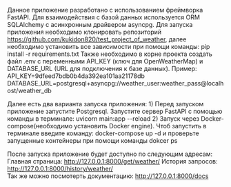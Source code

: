 Данное приложение разработано с использованием фреймворка FastAPI. Для взаимодействия с базой данных используется ORM SQLAlchemy с асинхронным драйвером asyncpg.
Для запуска приложения необходимо клонировать репозиторий https://github.com/kukidon820/test_project_of_weather, далее необходимо установить все зависимости при помощи команды: pip install -r requirements.txt
Также необходимо в корне проекта создать файл .env с переменными API_KEY (ключ для OpenWeatherMap) и DATABASE_URL (URL для подключения к базе данных). Пример: API_KEY=9dfeed7bdb0b4da392ea101aa21178db
                                                                                                                                                               DATABASE_URL=postgresql+asyncpg://weather_user:weather_pass@localhost/weather_db

Далее есть два варианта запуска приложения: 1) Перед запуском приложение запустите Postgresql. Запустите сервер FastAPI с помощью команды в терминале: uvicorn main:app --reload
                                            2) Запуск через Docker-compose(необходимо установить Docker engine). Чтоб запустить в терминале введите команду: docker-compose up -d и проверьте запущенные контейнеры при помощи команды dokcer ps

После запуска приложение будет доступно по следующим адресам:
        Главная страница: http://127.0.0.1:8000/get/weather/
        История запросов: http://127.0.0.1:8000/history/weather/    
        Так же можно посмотерть документацию: http://127.0.0.1:8000/docs

